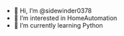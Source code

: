- 👋 Hi, I’m @sidewinder0378
- 👀 I’m interested in HomeAutomation
- 🌱 I’m currently learning Python

<!---
sidewinder0378/sidewinder0378 is a ✨ special ✨ repository because its `README.md` (this file) appears on your GitHub profile.
You can click the Preview link to take a look at your changes.
--->
